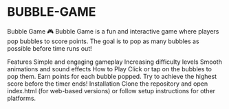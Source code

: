 # BUBBLE-GAME
Bubble Game 🎮
Bubble Game is a fun and interactive game where players pop bubbles to score points. The goal is to pop as many bubbles as possible before time runs out!

Features
Simple and engaging gameplay
Increasing difficulty levels
Smooth animations and sound effects
How to Play
Click or tap on the bubbles to pop them.
Earn points for each bubble popped.
Try to achieve the highest score before the timer ends!
Installation
Clone the repository and open index.html (for web-based versions) or follow setup instructions for other platforms.
